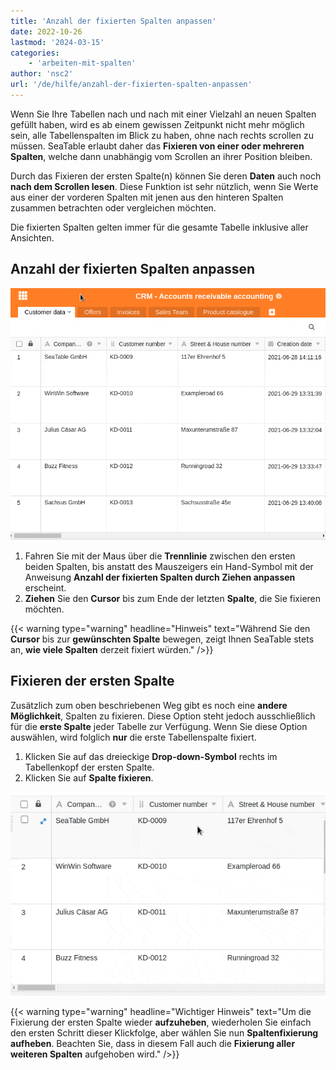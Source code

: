 ```yaml
---
title: 'Anzahl der fixierten Spalten anpassen'
date: 2022-10-26
lastmod: '2024-03-15'
categories:
    - 'arbeiten-mit-spalten'
author: 'nsc2'
url: '/de/hilfe/anzahl-der-fixierten-spalten-anpassen'
---
```


Wenn Sie Ihre Tabellen nach und nach mit einer Vielzahl an neuen Spalten gefüllt haben, wird es ab einem gewissen Zeitpunkt nicht mehr möglich sein, alle Tabellenspalten im Blick zu haben, ohne nach rechts scrollen zu müssen. SeaTable erlaubt daher das **Fixieren von einer oder mehreren Spalten**, welche dann unabhängig vom Scrollen an ihrer Position bleiben.

Durch das Fixieren der ersten Spalte(n) können Sie deren **Daten** auch noch **nach dem Scrollen lesen**. Diese Funktion ist sehr nützlich, wenn Sie Werte aus einer der vorderen Spalten mit jenen aus den hinteren Spalten zusammen betrachten oder vergleichen möchten.

Die fixierten Spalten gelten immer für die gesamte Tabelle inklusive aller Ansichten.

## Anzahl der fixierten Spalten anpassen

![Anzahl der fixierten Spalten anpassen](images/adjust-the-number-of-frozen-columns.gif)

1. Fahren Sie mit der Maus über die **Trennlinie** zwischen den ersten beiden Spalten, bis anstatt des Mauszeigers ein Hand-Symbol mit der Anweisung **Anzahl der fixierten Spalten durch Ziehen anpassen** erscheint.
2. **Ziehen** Sie den **Cursor** bis zum Ende der letzten **Spalte**, die Sie fixieren möchten.

{{< warning  type="warning" headline="Hinweis"  text="Während Sie den **Cursor** bis zur **gewünschten Spalte** bewegen, zeigt Ihnen SeaTable stets an, **wie viele Spalten** derzeit fixiert würden." />}}

## Fixieren der ersten Spalte

Zusätzlich zum oben beschriebenen Weg gibt es noch eine **andere Möglichkeit**, Spalten zu fixieren. Diese Option steht jedoch ausschließlich für die **erste Spalte** jeder Tabelle zur Verfügung. Wenn Sie diese Option auswählen, wird folglich **nur** die erste Tabellenspalte fixiert.

1. Klicken Sie auf das dreieckige **Drop-down-Symbol** rechts im Tabellenkopf der ersten Spalte.
2. Klicken Sie auf **Spalte fixieren**.

![Fixieren der ersten Spalte](images/freeze-the-first-column.gif)

{{< warning  type="warning" headline="Wichtiger Hinweis"  text="Um die Fixierung der ersten Spalte wieder **aufzuheben**, wiederholen Sie einfach den ersten Schritt dieser Klickfolge, aber wählen Sie nun **Spaltenfixierung aufheben**. Beachten Sie, dass in diesem Fall auch die **Fixierung aller weiteren Spalten** aufgehoben wird." />}}
